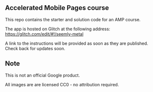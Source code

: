 ## Accelerated Mobile Pages course

This repo contains the starter and solution code for an AMP course.

The app is hosted on Glitch at the following address:
https://glitch.com/edit/#!/seemly-metal

A link to the instructions will be provided as soon as they are published. Check back for updates soon.

## Note

This is not an official Google product.

All images are are licensed CC0 - no attribution required.
